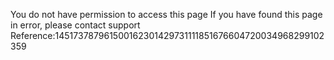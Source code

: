 You do not have permission to access this page If you have found this page in error, please contact support Reference:145173787961500162301429731111851676604720034968299102359